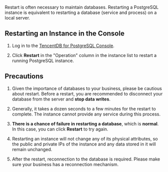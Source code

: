 Restart is often necessary to maintain databases. Restarting a PostgreSQL instance is equivalent to restarting a database (service and process) on a local server.

## Restarting an Instance in the Console

1) Log in to the [TencentDB for PostgreSQL Console](https://console.cloud.tencent.com/pgsql).

2) Click **Restart** in the "Operation" column in the instance list to restart a running PostgreSQL instance.

## Precautions

1) Given the importance of databases to your business, please be cautious about restart. Before a restart, you are recommended to disconnect your database from the server and **stop data writes**.

2) Generally, it takes a dozen seconds to a few minutes for the restart to complete. The instance cannot provide any service during this process.

3) **There is a chance of failure in restarting a database**, which is **normal**. In this case, you can click **Restart** to try again.

4) Restarting an instance will not change any of its physical attributes, so the public and private IPs of the instance and any data stored in it will remain unchanged.

5) After the restart, reconnection to the database is required. Please make sure your business has a reconnection mechanism.

